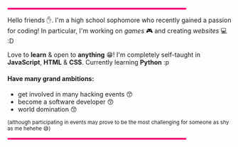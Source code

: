 <hr style='width:80%;text-align:center;height:4px;border-radius:10px;background-color:rgb(255, 0, 119);'>
<p>Hello friends ✋. I'm a high school sophomore who recently gained a passion for coding! In particular, I'm working on <i>games</i> 🎮 and creating <i>websites</i> 💻 :D</p>
<p>Love to <b>learn</b> & open to <b>anything</b> 😁! I'm completely self-taught in <b>JavaScript</b>, <b>HTML</b> & <b>CSS</b>. Currently learning <b>Python</b> :p</p>
<h4>Have many grand ambitions:</h4>
<ul>
  <li>get involved in many hacking events 😙</li>
  <li>become a software developer 😙</li>
  <li>world domination 😙</li>
</ul>
<sub>(although participating in events may prove to be the most challenging for someone as shy as me hehehe 😅)</sub>
<hr style='width:80%;text-align:center;height:4px;border-radius:10px;background-color:rgb(255, 0, 119);'>
